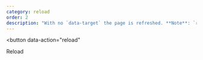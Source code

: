 ```yaml
---
category: reload
order: 2
description: "With no `data-target` the page is refreshed. **Note**: `reload` is aliased to `refresh`."
---
```


<button
  data-action="reload"
>
  Reload
</button>

